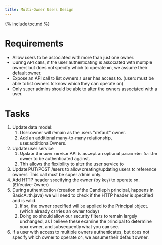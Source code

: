 ```yaml
---
title: Multi-Owner Users Design
---
```

{% include toc.md %}

# Requirements
* Allow users to be associated with more than just one owner.
* During API calls, if the user authenticating is associated with multiple
  owners but does not specify which to operate on, we assume their default
  owner.
* Expose an API call to list owners a user has access to. (users must be able
  to list owners to know which they can operate on)
* Only super admins should be able to alter the owners associated with a user.

# Tasks
1. Update data model:
   1. User.owner will remain as the users "default" owner.
   1. Add an additional many-to-many relationship, user.additionalOwners.
1. Update user service:
   1. Update the user service API to accept an optional parameter for the owner to be authenticated against.
   1. This allows the flexibility to alter the user service to 
1. Update PUT/POST /users to allow creating/updating users to reference owners. This call must be super admin only.
1. Add HTTP header specifying the owner (by key) to operate on. (Effective-Owner)
1. During authentication (creation of the Candlepin principal, happens in
   BasicAuth.java) we will need to check if the HTTP header is specified and is
   valid.
   1. If so, the owner specified will be applied to the Principal object. (which already carries an owner today)
   1. Doing so should allow our security filters to remain largely unchanged,
      as I believe these examine the principal to determine your owner, and
      subsequently what you can see.
1. If a user with access to multiple owners authenticates, but does not specify which owner to operate on, we assume their default owner.
  
